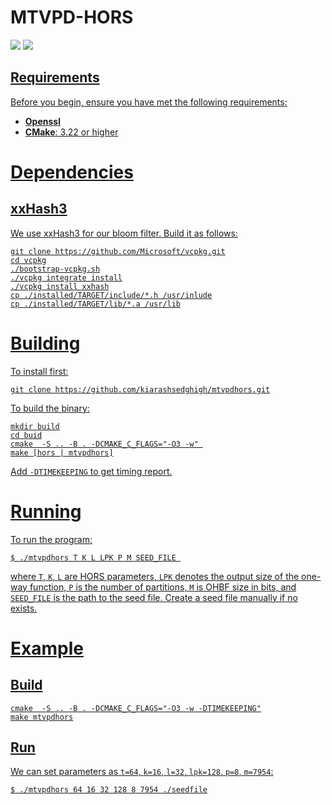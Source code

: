 # MTVPD-HORS
<p>
<a href="LICENSE"><img src="https://img.shields.io/badge/License-MIT License-%23ffb243?style=flat-square"></a>
<a href="CMAKE"><img src="https://img.shields.io/badge/cmake-3.22%2B-blue.svg">
</p>



## Requirements
Before you begin, ensure you have met the following requirements:
- **Openssl**
- **CMake**: 3.22 or higher


# Dependencies

## xxHash3
We use xxHash3 for our bloom filter. Build it as follows:
```
git clone https://github.com/Microsoft/vcpkg.git
cd vcpkg
./bootstrap-vcpkg.sh
./vcpkg integrate install
./vcpkg install xxhash
cp ./installed/TARGET/include/*.h /usr/inlude
cp ./installed/TARGET/lib/*.a /usr/lib
```

# Building
To install first:
```
git clone https://github.com/kiarashsedghigh/mtvpdhors.git
```
To build the binary:
```
mkdir build
cd buid
cmake  -S .. -B . -DCMAKE_C_FLAGS="-O3 -w" 
make [hors | mtvpdhors]
```
Add `-DTIMEKEEPING` to get timing report.

# Running
To run the program:
```
$ ./mtvpdhors T K L LPK P M SEED_FILE 
```
where `T`, `K`, `L` are HORS parameters, `LPK` denotes the output size of the
one-way function, `P` is the number of partitions, `M` is OHBF size in bits, and `SEED_FILE` is the path to the seed file. Create a
seed file manually if no exists.

# Example
## Build
```
cmake  -S .. -B . -DCMAKE_C_FLAGS="-O3 -w -DTIMEKEEPING"
make mtvpdhors
```

## Run
We can set parameters
as `t=64`, `k=16`, `l=32`, `lpk=128`, `p=8`, `m=7954`:
```
$ ./mtvpdhors 64 16 32 128 8 7954 ./seedfile
```

